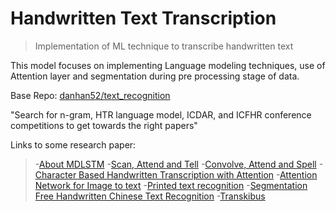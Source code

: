 # Handwritten Text Transcription

> Implementation of ML technique to transcribe handwritten text

This model focuses on implementing Language modeling techniques, use of Attention layer and segmentation during pre processing stage of data.

Base Repo: [danhan52/text_recognition](https://github.com/danhan52/text_recognition)

"Search for n-gram, HTR language model, ICDAR, and ICFHR conference competitions to get towards the right papers"

Links to some research paper:
>-[About MDLSTM](https://arxiv.org/pdf/0705.2011.pdf)
>-[Scan, Attend and Tell](http://www.tbluche.com/files/icdar17_sar.pdf)
>-[Convolve, Attend and Spell](http://www.cvc.uab.es/~marcal/pdfs/GCPR18.pdf)
>-[Character Based Handwritten Transcription with Attention](http://jasonvpoulos.com/papers/attn-networks.pdf)
>-[Attention Network for Image to text](http://www.tbluche.com/files/icdar17_sar.pdf)
>-[Printed text recognition](https://ieeexplore.ieee.org/document/8313738)
>-[Segmentation Free Handwritten Chinese Text Recognition](https://ieeexplore-ieee-org.ezp3.lib.umn.edu/stamp/stamp.jsp?tp=&arnumber=7333746&tag=1)
>-[Transkibus](https://ieeexplore.ieee.org/abstract/document/8270253)


